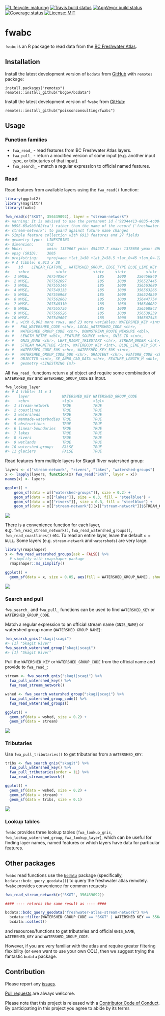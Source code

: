 
<!-- README.md is generated from README.Rmd. Please edit that file -->

[![Lifecycle:
maturing](https://img.shields.io/badge/lifecycle-maturing-blue.svg)](https://www.tidyverse.org/lifecycle/#maturing)
[![Travis build
status](https://travis-ci.org/poissonconsulting/fwabc.svg?branch=master)](https://travis-ci.org/poissonconsulting/fwabc)
[![AppVeyor build
status](https://ci.appveyor.com/api/projects/status/github/poissonconsulting/fwabc?branch=master&svg=true)](https://ci.appveyor.com/project/poissonconsulting/fwabc)
[![Coverage
status](https://codecov.io/gh/poissonconsulting/fwabc/branch/master/graph/badge.svg)](https://codecov.io/github/poissonconsulting/fwabc?branch=master)
[![License:
MIT](https://img.shields.io/badge/License-MIT-green.svg)](https://opensource.org/licenses/MIT)

# fwabc

`fwabc` is an R package to read data from the [BC Freshwater
Atlas](https://www2.gov.bc.ca/assets/gov/data/geographic/topography/fwa/fwa_user_guide.pdf).

## Installation

Install the latest development version of `bcdata` from
[GitHub](https://github.com/bcgov/bcdata) with `remotes` package:

    install.packages("remotes")
    remotes::install_github("bcgov/bcdata")

Install the latest development version of `fwabc` from
[GitHub](https://github.com/poissonconsulting/fwabc):

    remotes::install_github("poissonconsulting/fwabc")

## Usage

### Function families

  - `fwa_read_` - read features from BC Freshwater Atlas layers.
  - `fwa_pull_` - return a modified version of some input (e.g. another
    input type, or tributaries of that input).
  - `fwa_search_` - match a regular expression to official named
    features.

### Read

Read features from available layers using the `fwa_read()` function:

``` r
library(ggplot2)
library(magrittr)
library(fwabc)

fwa_read(c("SKGT", 356439092), layer = "stream-network") 
#> Warning: It is advised to use the permanent id ('92344413-8035-4c08-
#> b996-65a9b3f62fca') rather than the name of the record ('freshwater-atlas-
#> stream-network') to guard against future name changes
#> Simple feature collection with 6913 features and 27 fields
#> geometry type:  LINESTRING
#> dimension:      XYZ
#> bbox:           xmin: 1339667 ymin: 454237.7 xmax: 1378650 ymax: 490447
#> epsg (SRID):    3005
#> proj4string:    +proj=aea +lat_1=50 +lat_2=58.5 +lat_0=45 +lon_0=-126 +x_0=1000000 +y_0=0 +ellps=GRS80 +towgs84=0,0,0,0,0,0,0 +units=m +no_defs
#> # A tibble: 6,913 x 28
#>    id    LINEAR_FEATURE_… WATERSHED_GROUP… EDGE_TYPE BLUE_LINE_KEY
#>    <chr>            <int>            <int>     <int>         <int>
#>  1 WHSE…        707548567              185      1000     356456840
#>  2 WHSE…        707562097              185      1000     356527445
#>  3 WHSE…        707555146              185      1000     356563680
#>  4 WHSE…        707549133              185      1000     356563266
#>  5 WHSE…        707556968              185      1000     356524850
#>  6 WHSE…        707562668              185      1000     356447754
#>  7 WHSE…        707548310              185      1050     356546082
#>  8 WHSE…        707555736              185      1000     356568843
#>  9 WHSE…        707566526              185      1000     356539239
#> 10 WHSE…        707549607              185      1000     356567543
#> # … with 6,903 more rows, and 23 more variables: WATERSHED_KEY <int>,
#> #   FWA_WATERSHED_CODE <chr>, LOCAL_WATERSHED_CODE <chr>,
#> #   WATERSHED_GROUP_CODE <chr>, DOWNSTREAM_ROUTE_MEASURE <dbl>,
#> #   LENGTH_METRE <dbl>, FEATURE_SOURCE <chr>, GNIS_ID <int>,
#> #   GNIS_NAME <chr>, LEFT_RIGHT_TRIBUTARY <chr>, STREAM_ORDER <int>,
#> #   STREAM_MAGNITUDE <int>, WATERBODY_KEY <int>, BLUE_LINE_KEY_50K <int>,
#> #   WATERSHED_CODE_50K <chr>, WATERSHED_KEY_50K <int>,
#> #   WATERSHED_GROUP_CODE_50K <chr>, GRADIENT <chr>, FEATURE_CODE <chr>,
#> #   OBJECTID <int>, SE_ANNO_CAD_DATA <chr>, FEATURE_LENGTH_M <dbl>,
#> #   geometry <LINESTRING [m]>
```

All `fwa_read_` functions return a [sf](https://github.com/r-spatial/sf)
object and require some combination of `WATERSHED_KEY` and
`WATERSHED_GROUP_CODE` as input.

``` r
fwa_lookup_layer
#> # A tibble: 11 x 3
#>    layer               WATERSHED_KEY WATERSHED_GROUP_CODE
#>    <chr>               <lgl>         <lgl>               
#>  1 stream-network      TRUE          TRUE                
#>  2 coastlines          TRUE          TRUE                
#>  3 watersheds          TRUE          TRUE                
#>  4 manmade-waterbodies TRUE          TRUE                
#>  5 obstructions        TRUE          TRUE                
#>  6 linear-boundaries   TRUE          TRUE                
#>  7 lakes               TRUE          TRUE                
#>  8 rivers              TRUE          TRUE                
#>  9 wetlands            TRUE          TRUE                
#> 10 watershed-groups    FALSE         TRUE                
#> 11 glaciers            FALSE         TRUE
```

Read features from multiple layers for Skagit River watershed group:

``` r
layers <- c("stream-network", "rivers", "lakes", "watershed-groups")
x <- lapply(layers, function(x) fwa_read("SKGT", layer = x))
names(x) <- layers

ggplot() + 
    geom_sf(data = x[["watershed-groups"]], size = 0.2) +
    geom_sf(data = x[["lakes"]], size = 0.3, fill = "steelblue") +
    geom_sf(data = x[["rivers"]], size = 0.3, fill = "steelblue") +
    geom_sf(data = x[["stream-network"]][x[["stream-network"]]$STREAM_ORDER > 2,], size = 0.07) 
```

![](man/figures/README-layers-1.png)<!-- -->

There is a convenience function for each layer,
e.g. `fwa_read_stream_network()`, `fwa_read_watershed_groups()`,
`fwa_read_coastlines()` etc. To read an entire layer, leave the default
`x = NULL`. Some layers (e.g. `stream-network` and `watersheds`) are
very large.

``` r
library(rmapshaper)
x <- fwa_read_watershed_groups(ask = FALSE) %>%
  # simplify with rmapshaper package
  rmapshaper::ms_simplify()  

ggplot() + 
  geom_sf(data = x, size = 0.05, aes(fill = WATERSHED_GROUP_NAME), show.legend = FALSE) 
```

![](man/figures/README-wsgroup-1.png)<!-- -->

### Search and pull

`fwa_search_` and `fwa_pull_` functions can be used to find
`WATERSHED_KEY` or `WATERSHED_GROUP_CODE`.

Match a regular expression to an official stream name (`GNIS_NAME`) or
watershed group name (`WATERSHED_GROUP_NAME`):

``` r
fwa_search_gnis("skagi|scagi")
#> [1] "Skagit River"
fwa_search_watershed_group("skagi|scagi")
#> [1] "Skagit River"
```

Pull the `WATERSHED_KEY` or `WATERSHED_GROUP_CODE` from the official
name and provide to `fwa_read_`:

``` r
stream <- fwa_search_gnis("skagi|scagi") %>%
  fwa_pull_watershed_key() %>%
  fwa_read_stream_network()

wshed <- fwa_search_watershed_group("skagi|scagi") %>%
  fwa_pull_watershed_group_code() %>%
  fwa_read_watershed_groups()

ggplot() +
  geom_sf(data = wshed, size = 0.2) +
  geom_sf(data = stream) 
```

![](man/figures/README-pipe-1.png)<!-- -->

### Tributaries

Use `fwa_pull_tributaries()` to get tributaries from a `WATERSHED_KEY`:

``` r
tribs <- fwa_search_gnis("skagit") %>%
  fwa_pull_watershed_key() %>%
  fwa_pull_tributaries(order = 1L) %>%
  fwa_read_stream_network()

ggplot() +
  geom_sf(data = wshed, size = 0.2) +
  geom_sf(data = stream) +
  geom_sf(data = tribs, size = 0.1) 
```

![](man/figures/README-tribs-1.png)<!-- -->

### Lookup tables

`fwabc` provides three lookup tables (`fwa_lookup_gnis`,
`fwa_lookup_watershed_group`, `fwa_lookup_layer`), which can be useful
for finding layer names, named features or which layers have data for
particular features.

## Other packages

`fwabc` read functions use the
[`bcdata`](https://github.com/bcgov/bcdata) package (specifically,
`bcdata::bcdc_query_geodata()`) to query the freshwater atlas remotely.
`fwabc` provides convenience for common requests

``` r
fwa_read_stream_network(c("SKGT", 356439092))

#### ---- returns the same result as ---- ####

bcdata::bcdc_query_geodata("freshwater-atlas-stream-network") %>%
  bcdata::filter(WATERSHED_GROUP_CODE == "SKGT" | WATERSHED_KEY == 356439092) %>%
  bcdata::collect()
```

and resources/functions to get tributaries and official `GNIS_NAME`,
`WATERSHED_KEY` and `WATERSHED_GROUP_CODE`.

However, if you are very familiar with the atlas and require greater
filtering flexibility (or even want to use your own CQL), then we
suggest trying the fantastic `bcdata` package.

## Contribution

Please report any
[issues](https://github.com/poissonconsulting/fwabc/issues).

[Pull requests](https://github.com/poissonconsulting/fwabc/pulls) are
always welcome.

Please note that this project is released with a [Contributor Code of
Conduct](CONDUCT.md). By participating in this project you agree to
abide by its terms
